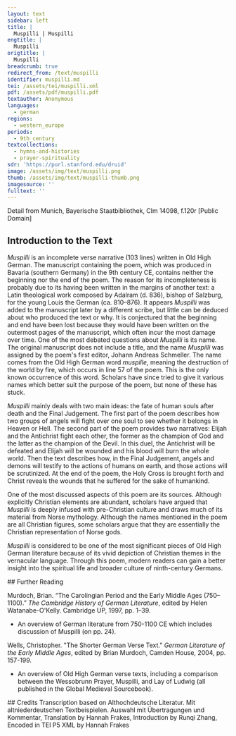 ```yaml
---
layout: text
sidebar: left
title: |
  Muspilli | Muspilli
engtitle: |
  Muspilli
origtitle: |
  Muspilli
breadcrumb: true
redirect_from: /text/muspilli
identifier: muspilli.md
tei: /assets/tei/muspilli.xml
pdf: /assets/pdf/muspilli.pdf
textauthor: Anonymous
languages:
  - german
regions:
  - western_europe
periods:
  - 9th_century
textcollections:
  - hymns-and-histories
  - prayer-spirituality
sdr: 'https://purl.stanford.edu/druid'
image: /assets/img/text/muspilli.png
thumb: /assets/img/text/muspilli-thumb.png
imagesource: ''
fulltext: ''
---
```

 Detail from Munich, Bayerische Staatbibliothek, Clm 14098, f.120r [Public Domain]

 
 
## Introduction to the Text 
<p><em>Muspilli</em> is an incomplete verse narrative (103 lines) written in Old High German. The manuscript containing the poem, which was produced in Bavaria (southern Germany) in the 9th century CE, contains neither the beginning nor the end of the poem. The reason for its incompleteness is probably due to its having been written in the margins of another text: a Latin theological work composed by Adalram (d. 836), bishop of Salzburg, for the young Louis the German (ca. 810–876). It appears <em>Muspilli</em> was added to the manuscript later by a different scribe, but little can be deduced about who produced the text or why. It is conjectured that the beginning and end have been lost because they would have been written on the outermost pages of the manuscript, which often incur the most damage over time. One of the most debated questions about <em>Muspilli</em> is its name. The original manuscript does not include a title, and the name <em>Muspilli</em> was assigned by the poem's first editor, Johann Andreas Schmeller. The name comes from the Old High German word <em>muspille</em>, meaning the destruction of the world by fire, which occurs in line 57 of the poem. This is the only known occurrence of this word. Scholars have since tried to give it various names which better suit the purpose of the poem, but none of these has stuck.</p> <p><em>Muspilli</em> mainly deals with two main ideas: the fate of human souls after death and the Final Judgement. The first part of the poem describes how two groups of angels will fight over one soul to see whether it belongs in Heaven or Hell. The second part of the poem provides two narratives: Elijah and the Antichrist fight each other, the former as the champion of God and the latter as the champion of the Devil. In this duel, the Antichrist will be defeated and Elijah will be wounded and his blood will burn the whole world. Then the text describes how, in the Final Judgement, angels and demons will testify to the actions of humans on earth, and those actions will be scrutinized. At the end of the poem, the Holy Cross is brought forth and Christ reveals the wounds that he suffered for the sake of humankind.</p> <p>One of the most discussed aspects of this poem are its sources. Although explicitly Christian elements are abundant, scholars have argued that <em>Muspilli</em> is deeply infused with pre-Christian culture and draws much of its material from Norse mythology. Although the names mentioned in the poem are all Christian figures, some scholars argue that they are essentially the Christian representation of Norse gods.</p> <p><em>Muspilli</em> is considered to be one of the most significant pieces of Old High German literature because of its vivid depiction of Christian themes in the vernacular language. Through this poem, modern readers can gain a better insight into the spiritual life and broader culture of ninth-century Germans.</p>
## Further Reading 
<p>Murdoch, Brian. “The Carolingian Period and the Early Middle Ages (750–1100).” <em>The Cambridge History of German Literature</em>, edited by Helen Watanabe-O'Kelly. Cambridge UP, 1997, pp. 1–39.</p> <ul> <li>An overview of German literature from 750-1100 CE which includes discussion of Muspilli (on pp. 24).</li> </ul> <p>Wells, Christopher. "The Shorter German Verse Text." <em>German Literature of the Early Middle Ages</em>, edited by Brian Murdoch, Camden House, 2004, pp. 157-199.</p> <ul> <li>An overview of Old High German verse texts, including a comparison between the Wessobrunn Prayer, Muspilli, and Lay of Ludwig (all published in the Global Medieval Sourcebook).</li> </ul>
## Credits
Transcription based on Althochdeutsche Literatur. Mit altniederdeutschen Textbeispielen. Auswahl mit Übertragungen und Kommentar, Translation by Hannah Frakes, Introduction by Runqi Zhang, Encoded in TEI P5 XML by Hannah Frakes
